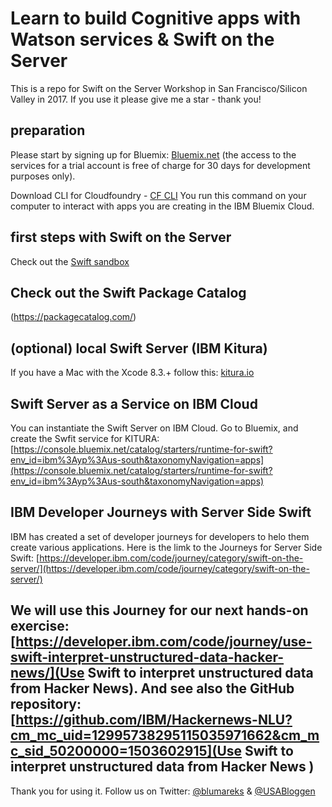 # Learn to build Cognitive apps with Watson services & Swift on the Server
This is a repo for Swift on the Server Workshop in San Francisco/Silicon Valley in 2017. If you use it please give me a star - thank you!

## preparation
Please start by signing up for Bluemix: [Bluemix.net](http://bluemix.net) (the access to the services for a trial account is free of charge for 30 days for development purposes only).

Download CLI for Cloudfoundry - [CF CLI](https://github.com/cloudfoundry/cli/releases) You run this command on your computer to interact with apps you are creating in the IBM Bluemix Cloud.

## first steps with Swift on the Server
Check out the [Swift sandbox](https://swift.sandbox.bluemix.net/)

## Check out the Swift Package Catalog
(https://packagecatalog.com/) 

## (optional) local Swift Server (IBM Kitura)
If you have a Mac with the Xcode 8.3.+ follow this: [kitura.io](http://www.kitura.io/)

## Swift Server as a Service on IBM Cloud
You can instantiate the Swift Server on IBM Cloud. Go to Bluemix, and create the Swfit service for KITURA: [https://console.bluemix.net/catalog/starters/runtime-for-swift?env_id=ibm%3Ayp%3Aus-south&taxonomyNavigation=apps](https://console.bluemix.net/catalog/starters/runtime-for-swift?env_id=ibm%3Ayp%3Aus-south&taxonomyNavigation=apps)

## IBM Developer Journeys with Server Side Swift
IBM has created a set of developer journeys for developers to helo them create various applications. Here is the limk to the Journeys for Server Side Swift: 
[https://developer.ibm.com/code/journey/category/swift-on-the-server/](https://developer.ibm.com/code/journey/category/swift-on-the-server/)

## We will use this Journey for our next hands-on exercise: [https://developer.ibm.com/code/journey/use-swift-interpret-unstructured-data-hacker-news/](Use Swift to interpret unstructured data from Hacker News). And see also the GitHub repository: [https://github.com/IBM/Hackernews-NLU?cm_mc_uid=12995738295115035971662&cm_mc_sid_50200000=1503602915](Use Swift to interpret unstructured data from Hacker News )



Thank you for using it. Follow us on Twitter:
[@blumareks](https://twitter.com/blumareks) & [@USABloggen](https://twitter.com/USABloggen)
